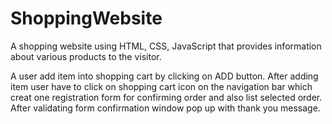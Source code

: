 # ShoppingWebsite
A shopping website using HTML, CSS, JavaScript that provides information about various products to the visitor.

A user add item into shopping cart by clicking on ADD button. After adding item user have to click on shopping cart icon on the navigation bar which creat one registration form for confirming order and also list selected order. After validating form confirmation window pop up with thank you message.
